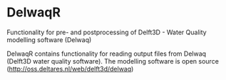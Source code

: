 # DelwaqR
Functionality for pre- and postprocessing of Delft3D - Water Quality modelling software (Delwaq)

DelwaqR contains functionality for reading output files from Delwaq (Delft3D water quality software). 
The modelling software is open source (http://oss.deltares.nl/web/delft3d/delwaq)
